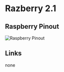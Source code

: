 # Razberry 2.1

## Raspberry Pinout
![Raspberry Pinout](https://cdn.sparkfun.com/assets/learn_tutorials/1/5/9/5/GPIO.png)

## Links
 none